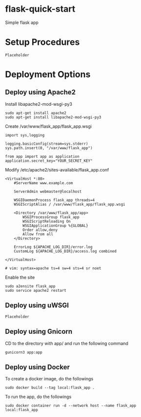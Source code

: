 # flask-quick-start
Simple flask app

# Setup Procedures
```
Placeholder
```
# Deployment Options

## Deploy using Apache2
Install libapache2-mod-wsgi-py3
```
sudo apt-get install apache2
sudo apt-get install libapache2-mod-wsgi-py3
```

Create /var/www/flask_app/flask_app.wsgi
```
import sys,logging

logging.basicConfig(stream=sys.stderr)
sys.path.insert(0, "/var/www/flask_app")

from app import app as application
application.secret_key="YOUR_SECRET_KEY"
```

Modify /etc/apache2/sites-available/flask_app.conf
```
<VirtualHost *:80>
	#ServerName www.example.com

	ServerAdmin webmaster@localhost

	WSGIDaemonProcess flask_app threads=4
	WSGIScriptAlias / /var/www/flask_app/flask_app.wsgi

	<Directory /var/www/flask_app/app>
        WSGIProcessGroup flask_app
        WSGIScriptReloading On
        WSGIApplicationGroup %{GLOBAL}
		Order allow,deny
		Allow from all
	</Directory>

	ErrorLog ${APACHE_LOG_DIR}/error.log
	CustomLog ${APACHE_LOG_DIR}/access.log combined

</VirtualHost>

# vim: syntax=apache ts=4 sw=4 sts=4 sr noet
```

Enable the site
```
sudo a2ensite flask_app
sudo service apache2 restart
```

## Deploy using uWSGI
```
Placeholder
```

## Deploy using Gnicorn
CD to the directory with app/ and run the following command
```
gunicorn3 app:app
```

## Deploy using Docker
To create a docker image, do the followings
```
sudo docker build --tag local:flask_app .
```

To run the app, do the followings
```
sudo docker container run -d --network host --name flask_app local:flask_app
```
